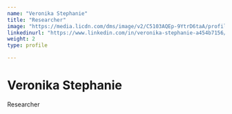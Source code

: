 ```yaml
---
name: "Veronika Stephanie"
title: "Researcher"
image: "https://media.licdn.com/dms/image/v2/C5103AQEp-9YtrD6taA/profile-displayphoto-shrink_400_400/profile-displayphoto-shrink_400_400/0/1551662453622?e=1746057600&v=beta&t=I2T0WumHzc_MyH-29-bXQThrH1gVLZQ0ZG7FvEzj5Kk"
linkedinurl: "https://www.linkedin.com/in/veronika-stephanie-a454b7156/"
weight: 2
type: profile

---
```

# Veronika Stephanie
Researcher
